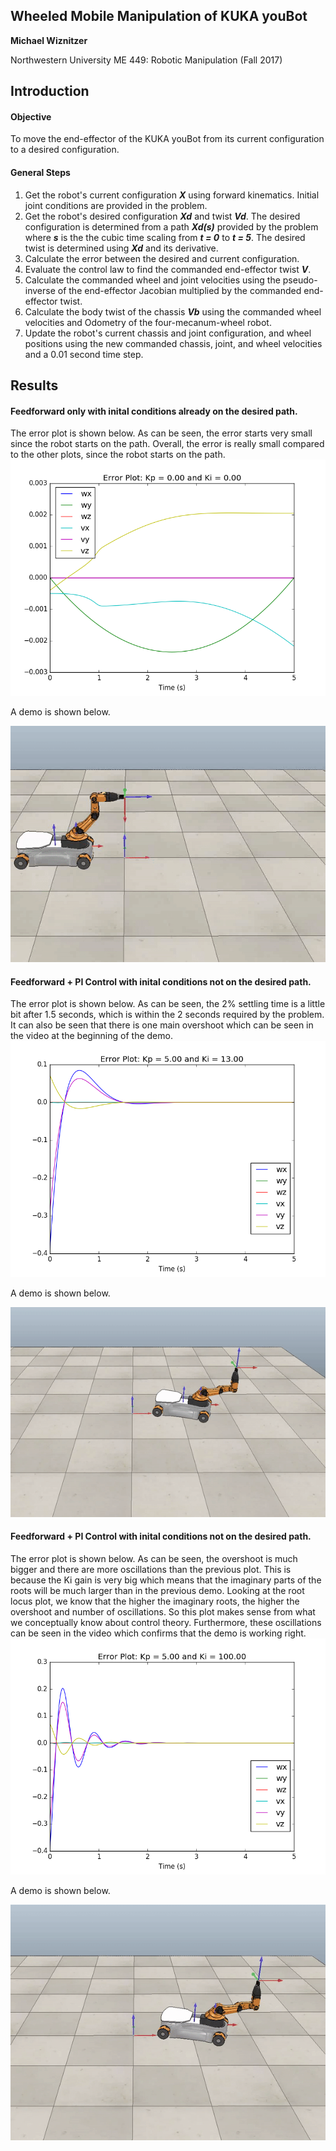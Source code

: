 ## Wheeled Mobile Manipulation of KUKA youBot
**Michael Wiznitzer**

Northwestern University ME 449: Robotic Manipulation (Fall 2017)

## Introduction
#### Objective
To move the end-effector of the KUKA youBot from its current configuration to a desired configuration.

#### General Steps
1. Get the robot's current configuration ***X*** using forward kinematics. Initial joint conditions are provided in the problem.
2. Get the robot's desired configuration ***Xd*** and twist ***Vd***. The desired configuration is determined from a path ***Xd(s)*** provided by the problem where ***s*** is the the cubic time scaling from ***t = 0*** to ***t = 5***. The desired twist is determined using ***Xd*** and its derivative.
3. Calculate the error between the desired and current configuration.
4. Evaluate the control law to find the commanded end-effector twist ***V***.
5. Calculate the commanded wheel and joint velocities using the pseudo-inverse of the end-effector Jacobian multiplied by the commanded end-effector twist.
6. Calculate the body twist of the chassis ***Vb*** using the commanded wheel velocities and Odometry of the four-mecanum-wheel robot.
5. Update the robot's current chassis and joint configuration, and wheel positions using the new commanded chassis, joint, and wheel velocities and a 0.01 second time step.

## Results
#### Feedforward only with inital conditions already on the desired path.
The error plot is shown below. As can be seen, the error starts very small since the robot starts on the path. Overall, the error is really small compared to the other plots, since the robot starts on the path.
![ff.png](imgs/ff.png)

A demo is shown below.

![kukabot_ff.fig](imgs/kukabot_ff.gif)

#### Feedforward + PI Control with inital conditions not on the desired path.
The error plot is shown below. As can be seen, the 2% settling time is a little bit after 1.5 seconds, which is within the 2 seconds required by the problem. It can also be seen that there is one main overshoot which can be seen in the video at the beginning of the demo.
![ffkpki1.png](imgs/ffkpki1.png)

A demo is shown below.

![kukabot_kpki1gif](imgs/kukabot_kpki1.gif)

#### Feedforward + PI Control with inital conditions not on the desired path.
The error plot is shown below. As can be seen, the overshoot is much bigger and there are more oscillations than the previous plot. This is because the Ki gain is very big which means that the imaginary parts of the roots will be much larger than in the previous demo. Looking at the root locus plot, we know that the higher the imaginary roots, the higher the overshoot and number of oscillations. So this plot makes sense from what we conceptually know about control theory. Furthermore, these oscillations can be seen in the video which confirms that the demo is working right.
![ffkpki2.png](imgs/ffkpki2.png)

A demo is shown below.

![kukabot_kpki2.gif](imgs/kukabot_kpki2.gif)
